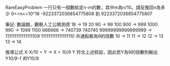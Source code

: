 RareEasyProblem
一行只有一個數給定n-m的數，其中m為n/10。請反推回n為多少
0<=n<=10^18
-9223372036854775808 到 9223372036854775807

筆記:
數論題，觀察人工公開測資
18 -> 19 20
90 -> 99 100
900 -> 999 1000
990 -> 1099 1100
666666 -> 740739 740740
99999999999999999 -> 111111111111111109 111111111111111110
共通點都為9的倍數
10 -> 11
11 -> 12
12 -> 13
13 -> 14

推導公式
   X-X/10 = Y
-> X = 10/9 Y
符合上述假設，因此若Y為9的倍數則輸出Y*10/9-1 和Y*10/9
